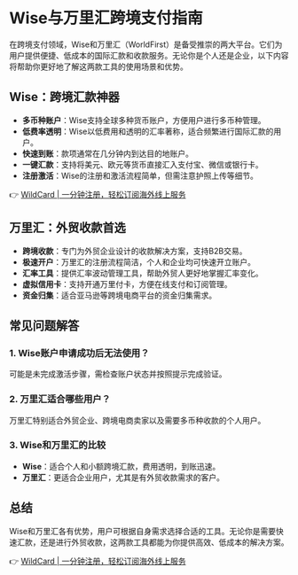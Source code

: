 # Wise与万里汇跨境支付指南

在跨境支付领域，Wise和万里汇（WorldFirst）是备受推崇的两大平台。它们为用户提供便捷、低成本的国际汇款和收款服务。无论你是个人还是企业，以下内容将帮助你更好地了解这两款工具的使用场景和优势。

## Wise：跨境汇款神器

- **多币种账户**：Wise支持全球多种货币账户，方便用户进行多币种管理。
- **低费率透明**：Wise以低费用和透明的汇率著称，适合频繁进行国际汇款的用户。
- **快速到账**：款项通常在几分钟内到达目的地账户。
- **一键汇款**：支持将美元、欧元等货币直接汇入支付宝、微信或银行卡。
- **注册激活**：Wise的注册和激活流程简单，但需注意护照上传等细节。

👉 [WildCard | 一分钟注册，轻松订阅海外线上服务](https://bbtdd.com/WildCard)

## 万里汇：外贸收款首选

- **跨境收款**：专门为外贸企业设计的收款解决方案，支持B2B交易。
- **极速开户**：万里汇的注册流程简洁，个人和企业均可快速开立账户。
- **汇率工具**：提供汇率波动管理工具，帮助外贸人更好地掌握汇率变化。
- **虚拟信用卡**：支持开通万里付卡，方便在线支付和订阅管理。
- **资金归集**：适合亚马逊等跨境电商平台的资金归集需求。

## 常见问题解答

### 1. Wise账户申请成功后无法使用？
可能是未完成激活步骤，需检查账户状态并按照提示完成验证。

### 2. 万里汇适合哪些用户？
万里汇特别适合外贸企业、跨境电商卖家以及需要多币种收款的个人用户。

### 3. Wise和万里汇的比较
- **Wise**：适合个人和小额跨境汇款，费用透明，到账迅速。
- **万里汇**：更适合企业用户，尤其是有外贸收款需求的客户。

## 总结

Wise和万里汇各有优势，用户可根据自身需求选择合适的工具。无论你是需要快速汇款，还是进行外贸收款，这两款工具都能为你提供高效、低成本的解决方案。

👉 [WildCard | 一分钟注册，轻松订阅海外线上服务](https://bbtdd.com/WildCard)